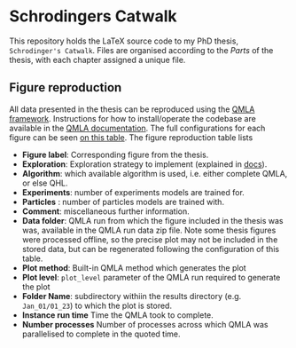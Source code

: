 # Schrodingers Catwalk

This repository holds the LaTeX source code to my PhD thesis, `Schrodinger's Catwalk`. 
Files are organised according to the *Parts* of the thesis, with each chapter assigned a unique file. 



## Figure reproduction
All data presented in the thesis can be reproduced using the [QMLA framework](https::/github.com/flynnbr11/QMLA). 
Instructions for how to install/operate the codebase are available in the [QMLA documentation](https://quantum-model-learning-agent.readthedocs.io/en/latest/).
The full configurations for each figure can be seen [on this table](https://github.com/flynnbr11/schrodingers_catwalk/blob/main/appendix/figures/figure_implementations.md). 
The figure reproduction table lists

- **Figure label**: Corresponding figure from the thesis.
- **Exploration**: Exploration strategy to implement (explained in [docs](https://quantum-model-learning-agent.readthedocs.io/en/latest/)).
- **Algorithm**: which available algorithm is used, i.e. either complete QMLA, or else QHL.
- **Experiments**: number of experiments models are trained for.
- **Particles** : number of particles models are trained with.
- **Comment**: miscellaneous further information. 
- **Data folder**: QMLA run from which the figure included in the thesis was was, available in the QMLA run data zip file. Note some thesis figures were processed offline, so the precise plot may not be included in the stored data, but can be regenerated following the configuration of this table. 
- **Plot method**: Built-in QMLA method which generates the plot
- **Plot level**: `plot_level` parameter of the QMLA run required to generate the plot
- **Folder 	Name**: subdirectory withiin the results directory (e.g. `Jan_01/01_23`) to which the plot is stored.
- **Instance run time** Time the QMLA took to complete. 
- **Number processes** Number of processes across which QMLA was parallelised to complete in the quoted time.